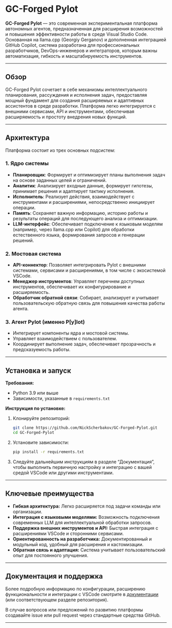 # GC-Forged Pylot

**GC-Forged Pylot** — это современная экспериментальная платформа автономных агентов, предназначенная для расширения возможностей и повышения эффективности работы в среде Visual Studio Code. Основанная на llama.cpp (Georgiy Gerganov) и дополненная интеграцией GitHub Copilot, система разработана для профессиональных разработчиков, DevOps-инженеров и интеграторов, которым важны автоматизация, гибкость и масштабируемость инструментов.

---

## Обзор

GC-Forged Pylot сочетает в себе механизмы интеллектуального планирования, рассуждения и исполнения задач, предоставляя мощный фундамент для создания расширяемых и адаптивных ассистентов в среде разработки. Платформа легко интегрируется с внешними сервисами, API и инструментами, обеспечивая расширяемость и простоту внедрения новых функций.

---

## Архитектура

Платформа состоит из трех основных подсистем:

### 1. Ядро системы

- **Планировщик**: Формирует и оптимизирует планы выполнения задач на основе заданных целей и ограничений.
- **Аналитик**: Анализирует входные данные, формирует гипотезы, принимает решения и адаптирует тактику исполнения.
- **Исполнитель**: Реализует действия, взаимодействует с инструментами и расширениями, непосредственно инициирует операции.
- **Память**: Сохраняет важную информацию, историю работы и результаты операций для последующего анализа и оптимизации.
- **LLM-интерфейс**: Обеспечивает подключение к языковым моделям (например, через llama.cpp или Copilot) для обработки естественного языка, формирования запросов и генерации решений.

### 2. Мостовая система

- **API-коннектор**: Позволяет интегрировать Pylot с внешними системами, сервисами и расширениями, в том числе с экосистемой VSCode.
- **Менеджер инструментов**: Управляет перечнем доступных инструментов, обеспечивает их конфигурирование и расширяемость.
- **Обработчик обратной связи**: Собирает, анализирует и учитывает пользовательскую обратную связь для повышения качества работы агента.

### 3. Агент Pylot (именно P[y]lot)

- Интегрирует компоненты ядра и мостовой системы.
- Управляет взаимодействием с пользователем.
- Координирует выполнение задач, обеспечивает прозрачность и предсказуемость работы.

---

## Установка и запуск

**Требования:**
- Python 3.9 или выше
- Зависимости, указанные в `requirements.txt`

**Инструкция по установке:**

1. Клонируйте репозиторий:
    ```bash
    git clone https://github.com/NickScherbakov/GC-Forged-Pylot.git
    cd GC-Forged-Pylot
    ```
2. Установите зависимости:
    ```bash
    pip install -r requirements.txt
    ```
3. Следуйте дальнейшим инструкциям в разделе “Документация”, чтобы выполнить первичную настройку и интеграцию с вашей средой VSCode или другими инструментами.

---

## Ключевые преимущества

- **Гибкая архитектура:** Легко расширяется под задачи команды или организации.
- **Интеграция с языковыми моделями:** Возможность подключения современных LLM для интеллектуальной обработки запросов.
- **Поддержка внешних инструментов и API:** Быстрая интеграция с расширениями VSCode и сторонними сервисами.
- **Ориентированность на разработчика:** Документированный и модульный код, удобный для расширения и кастомизации.
- **Обратная связь и адаптация:** Система учитывает пользовательский опыт для постоянного улучшения.

---

## Документация и поддержка

Более подробную информацию по конфигурации, расширению функциональности и интеграции с VSCode смотрите в [документации](./docs/README.ru.md) (или соответствующем разделе репозитория).

В случае вопросов или предложений по развитию платформы создавайте issue или pull request через стандартные средства GitHub.

---
